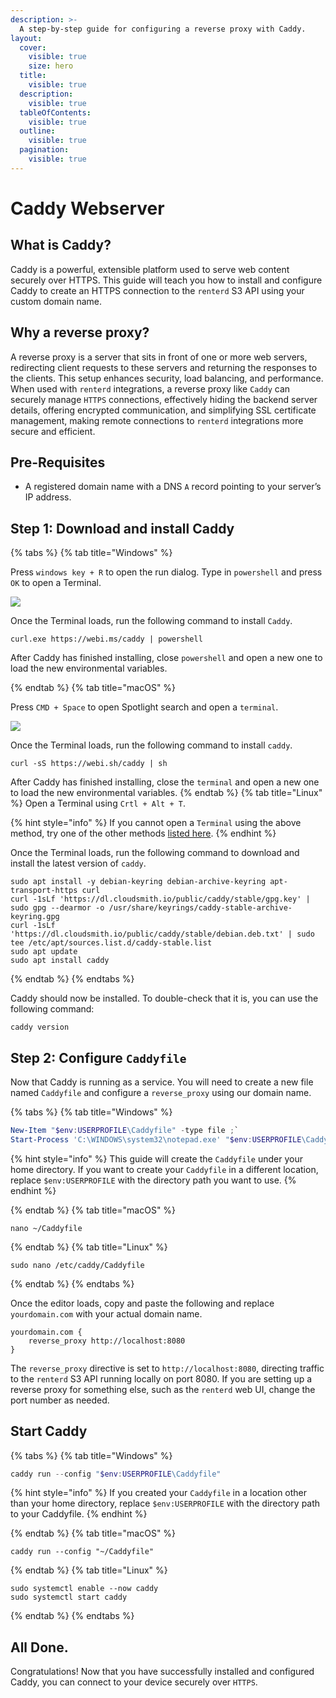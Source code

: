 ```yaml
---
description: >-
  A step-by-step guide for configuring a reverse proxy with Caddy.
layout:
  cover:
    visible: true
    size: hero
  title:
    visible: true
  description:
    visible: true
  tableOfContents:
    visible: true
  outline:
    visible: true
  pagination:
    visible: true
---
```


# Caddy Webserver

## What is Caddy?

Caddy is a powerful, extensible platform used to serve web content securely over HTTPS. This guide will teach you how to install and configure Caddy to create an HTTPS connection to the `renterd` S3 API using your custom domain name.

## Why a reverse proxy?

A reverse proxy is a server that sits in front of one or more web servers, redirecting client requests to these servers and returning the responses to the clients. This setup enhances security, load balancing, and performance. When used with `renterd` integrations, a reverse proxy like `Caddy` can securely manage `HTTPS` connections, effectively hiding the backend server details, offering encrypted communication, and simplifying SSL certificate management, making remote connections to `renterd` integrations more secure and efficient.

## **Pre-Requisites**

- A registered domain name with a DNS `A` record pointing to your server’s IP address.

## Step 1: Download and install Caddy

{% tabs %}
{% tab title="Windows" %}

Press `windows key + R` to open the run dialog. Type in `powershell` and press `OK` to open a Terminal.

![](../../.gitbook/assets/rclone-s3-integration/rclone-new-config-win-01.png)

Once the Terminal loads, run the following command to install `Caddy`.

```console
curl.exe https://webi.ms/caddy | powershell
```

After Caddy has finished installing, close `powershell` and open a new one to load the new environmental variables.

{% endtab %}
{% tab title="macOS" %}

Press `CMD + Space` to open Spotlight search and open a `terminal`.

![](../../.gitbook/assets/rclone-s3-integration/rclone-new-config-macos-01.png)

Once the Terminal loads, run the following command to install `caddy`.

```console
curl -sS https://webi.sh/caddy | sh
```

After Caddy has finished installing, close the `terminal` and open a new one to load the new environmental variables.
{% endtab %}
{% tab title="Linux" %}
Open a Terminal using `Crtl + Alt + T`.

{% hint style="info" %}
If you cannot open a `Terminal` using the above method, try one of the other methods [listed here](https://www.geeksforgeeks.org/how-to-open-terminal-in-linux/).
{% endhint %}

Once the Terminal loads, run the following command to download and install the latest version of `caddy`.

```console
sudo apt install -y debian-keyring debian-archive-keyring apt-transport-https curl
curl -1sLf 'https://dl.cloudsmith.io/public/caddy/stable/gpg.key' | sudo gpg --dearmor -o /usr/share/keyrings/caddy-stable-archive-keyring.gpg
curl -1sLf 'https://dl.cloudsmith.io/public/caddy/stable/debian.deb.txt' | sudo tee /etc/apt/sources.list.d/caddy-stable.list
sudo apt update
sudo apt install caddy
```

{% endtab %}
{% endtabs %}

Caddy should now be installed. To double-check that it is, you can use the following command:

```console
caddy version
```

## Step 2: Configure `Caddyfile`

Now that Caddy is running as a service. You will need to create a new file named `Caddyfile` and configure a `reverse_proxy` using our domain name.

{% tabs %}
{% tab title="Windows" %}

```powershell
New-Item "$env:USERPROFILE\Caddyfile" -type file ;`
Start-Process 'C:\WINDOWS\system32\notepad.exe' "$env:USERPROFILE\Caddyfile"
```
{% hint style="info" %}
This guide will create the `Caddyfile` under your home directory. If you want to create your `Caddyfile` in a different location, replace `$env:USERPROFILE` with the directory path you want to use.
{% endhint %}

{% endtab %}
{% tab title="macOS" %}

```console
nano ~/Caddyfile
```

{% endtab %}
{% tab title="Linux" %}

```console
sudo nano /etc/caddy/Caddyfile
```

{% endtab %}
{% endtabs %}

Once the editor loads, copy and paste the following and replace `yourdomain.com` with your actual domain name.

```console
yourdomain.com {
    reverse_proxy http://localhost:8080
}
```

The `reverse_proxy` directive is set to `http://localhost:8080`, directing traffic to the `renterd` S3 API running locally on port 8080. If you are setting up a reverse proxy for something else, such as the `renterd` web UI, change the port number as needed.

## Start Caddy

{% tabs %}
{% tab title="Windows" %}

```powershell
caddy run --config "$env:USERPROFILE\Caddyfile"
```

{% hint style="info" %}
If you created your `Caddyfile` in a location other than your home directory, replace `$env:USERPROFILE` with the directory path to your Caddyfile.
{% endhint %}

{% endtab %}
{% tab title="macOS" %}

```console
caddy run --config "~/Caddyfile"
```

{% endtab %}
{% tab title="Linux" %}

```console
sudo systemctl enable --now caddy
sudo systemctl start caddy
```

{% endtab %}
{% endtabs %}

## All Done.

Congratulations! Now that you have successfully installed and configured Caddy, you can connect to your device securely over `HTTPS`.